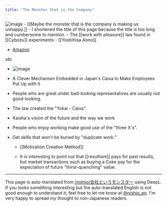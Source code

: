 ```yaml
---
title: "The Monster that is the Company"
---
```


![image](https://gyazo.com/e56ff67649bcb07b323be8085d0f031e/thumb/1000)
    - [[Maybe the monster that is the company is making us unhappy.]]
    - I shortened the title of this page because the title is too long and cumbersome to mention.
        - The [[work with pleasure]] law found in [[Cybozu]] experiments
    - [[Yoshihisa Aono]]
- [Amazon](https://amzn.to/2J2FzgY)

obi
- ![image](https://gyazo.com/e1690e9ed9ad09141cb40c3c110f83fb/thumb/1000)
- A Clever Mechanism Embedded in Japan's Caixa to Make Employees Put Up with It
- People who are great under bad-looking representatives are usually not good-looking.
- The law created the "Yokai - Caixa".
- Kaisha's vision of the future and the way we work
- People who enjoy working make good use of the "three X's".
- Get skills that won't be buried by "duplicate work."




    - [[Motivation Creation Method]]

    - It is interesting to point out that [[resultism]] pays for past results, but market transactions such as buying a Coke pay for the expectation of future "thirst-quenching" value.


---
This page is auto-translated from [/nishio/会社というモンスター](https://scrapbox.io/nishio/会社というモンスター) using DeepL. If you looks something interesting but the auto-translated English is not good enough to understand it, feel free to let me know at [@nishio_en](https://twitter.com/nishio_en). I'm very happy to spread my thought to non-Japanese readers.